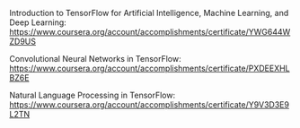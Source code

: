 Introduction to TensorFlow for Artificial Intelligence, Machine Learning, and Deep Learning: <a href="https://www.coursera.org/account/accomplishments/certificate/YWG644WZD9US">https://www.coursera.org/account/accomplishments/certificate/YWG644WZD9US</a>

Convolutional Neural Networks in TensorFlow: <a href="https://www.coursera.org/account/accomplishments/certificate/PXDEEXHLBZ6E">https://www.coursera.org/account/accomplishments/certificate/PXDEEXHLBZ6E</a>

Natural Language Processing in TensorFlow: <a href="https://www.coursera.org/account/accomplishments/certificate/Y9V3D3E9L2TN">https://www.coursera.org/account/accomplishments/certificate/Y9V3D3E9L2TN</a>